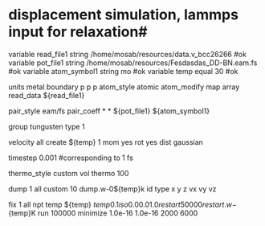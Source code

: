 # displacement simulation, lammps input for relaxation# 
variable read_file1 string    /home/mosab/resources/data.v_bcc26266   #ok
variable pot_file1 string    /home/mosab/resources/Fesdasdas_DD-BN.eam.fs  #ok
variable atom_symbol1 string mo   #ok
variable temp equal        30  #ok

units  metal
boundary  p p p
atom_style atomic
atom_modify map array
read_data   ${read_file1}

pair_style eam/fs
pair_coeff * * ${pot_file1} ${atom_symbol1}

group tungusten  type 1

velocity  all create  ${temp}  1 mom  yes rot yes  dist gaussian

timestep 0.001 #corresponding to 1 fs

thermo_style custom vol
thermo 100

dump 1 all custom 10 dump.w-0${temp}k id type x y z vx vy vz
 
fix 1 all npt temp ${temp} ${temp} 0.1 iso 0.0 0.0 1.0 
restart 50000 restart.w-${temp}K
run 100000
minimize 1.0e-16 1.0e-16  2000 6000
